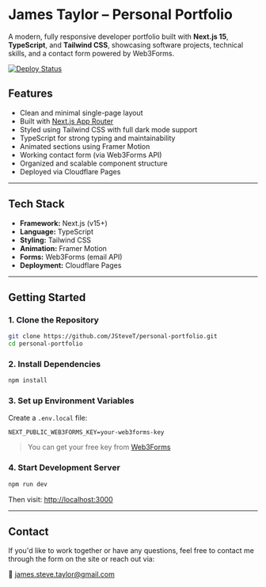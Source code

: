 # James Taylor – Personal Portfolio

A modern, fully responsive developer portfolio built with **Next.js 15**, **TypeScript**, and **Tailwind CSS**, showcasing software projects, technical skills, and a contact form powered by Web3Forms.

[![Deploy Status](https://img.shields.io/badge/Deployed%20on-Cloudflare-blueviolet)](https://jamestaylor.work)

## Features

- Clean and minimal single-page layout
- Built with [Next.js App Router](https://nextjs.org/docs/app)
- Styled using Tailwind CSS with full dark mode support
- TypeScript for strong typing and maintainability
- Animated sections using Framer Motion
- Working contact form (via Web3Forms API)
- Organized and scalable component structure
- Deployed via Cloudflare Pages

---

## Tech Stack

- **Framework:** Next.js (v15+)
- **Language:** TypeScript
- **Styling:** Tailwind CSS
- **Animation:** Framer Motion
- **Forms:** Web3Forms (email API)
- **Deployment:** Cloudflare Pages

---

## Getting Started

### 1. Clone the Repository

```bash
git clone https://github.com/JSteveT/personal-portfolio.git
cd personal-portfolio
````

### 2. Install Dependencies

```bash
npm install
```

### 3. Set up Environment Variables

Create a `.env.local` file:

```env
NEXT_PUBLIC_WEB3FORMS_KEY=your-web3forms-key
```

> You can get your free key from [Web3Forms](https://web3forms.com/)

### 4. Start Development Server

```bash
npm run dev
```

Then visit: [http://localhost:3000](http://localhost:3000)

---

## Contact

If you'd like to work together or have any questions, feel free to contact me through the form on the site or reach out via:

📧 [james.steve.taylor@gmail.com](mailto:james.steve.taylor@gmail.com)
